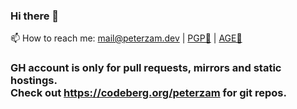 ### Hi there 👋

📫 How to reach me: mail@peterzam.dev | [PGP🔑](https://peterzam.dev/keys/pgp) | [AGE🔑](https://peterzam.dev/keys/ssh)

### GH account is only for pull requests, mirrors and static hostings.</br>Check out https://codeberg.org/peterzam for git repos.
